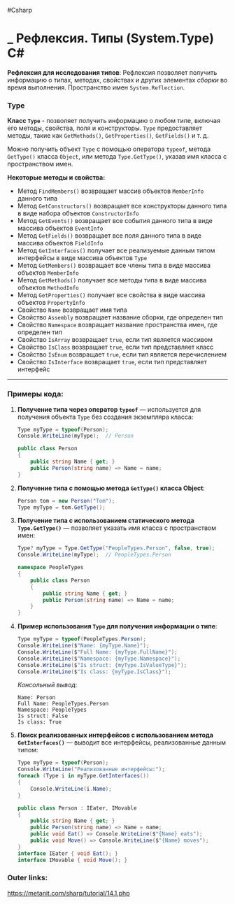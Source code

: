 #Csharp 

# _ Рефлексия. Типы (System.Type) C#

**Рефлексия для исследования типов**: Рефлексия позволяет получить информацию о типах, методах, свойствах и других элементах *сборки* во время выполнения. Пространство имен `System.Reflection`.

### Type

**Класс `Type`** - позволяет получить информацию о любом типе, включая его методы, свойства, поля и конструкторы. `Type` предоставляет методы, такие как `GetMethods()`, `GetProperties()`, `GetFields()` и т. д.

Можно получить объект `Type` с помощью оператора `typeof`, метода `GetType()` класса `Object`, или метода `Type.GetType()`, указав имя класса с пространством имен.

**Некоторые методы и свойства:** 
- Метод `FindMembers()` возвращает массив объектов `MemberInfo` данного типа
- Метод `GetConstructors()` возвращает все конструкторы данного типа в виде набора объектов `ConstructorInfo`
- Метод `GetEvents()` возвращает все события данного типа в виде массива объектов `EventInfo`
- Метод `GetFields()` возвращает все поля данного типа в виде массива объектов `FieldInfo`
- Метод `GetInterfaces()` получает все реализуемые данным типом интерфейсы в виде массива объектов `Type`
- Метод `GetMembers()` возвращает все члены типа в виде массива объектов `MemberInfo`
- Метод `GetMethods()` получает все методы типа в виде массива объектов `MethodInfo`
- Метод `GetProperties()` получает все свойства в виде массива объектов `PropertyInfo`
- Свойство `Name` возвращает имя типа
- Свойство `Assembly` возвращает название сборки, где определен тип
- Свойство `Namespace` возвращает название пространства имен, где определен тип
- Свойство `IsArray` возвращает `true`, если тип является массивом
- Свойство `IsClass` возвращает `true`, если тип представляет класс
- Свойство `IsEnum` возвращает `true`, если тип является перечислением
- Свойство `IsInterface` возвращает `true`, если тип представляет интерфейс

---

### Примеры кода:

1. **Получение типа через оператор `typeof`** — используется для получения объекта `Type` без создания экземпляра класса:
    ```csharp
    Type myType = typeof(Person);
    Console.WriteLine(myType);  // Person

    public class Person
    {
        public string Name { get; }
        public Person(string name) => Name = name;
    }
    ```
 
2. **Получение типа с помощью метода `GetType()` класса Object**:
    ```csharp
    Person tom = new Person("Tom");
    Type myType = tom.GetType();
    ```
 
3. **Получение типа с использованием статического метода `Type.GetType()`** — позволяет указать имя класса с пространством имен:
    ```csharp
    Type? myType = Type.GetType("PeopleTypes.Person", false, true);
    Console.WriteLine(myType);  // PeopleTypes.Person

    namespace PeopleTypes
    {
        public class Person
        {
            public string Name { get; }
            public Person(string name) => Name = name;
        }
    }
    ```
 
4. **Пример использования `Type` для получения информации о типе**:
    ```csharp
    Type myType = typeof(PeopleTypes.Person);
    Console.WriteLine($"Name: {myType.Name}");
    Console.WriteLine($"Full Name: {myType.FullName}");
    Console.WriteLine($"Namespace: {myType.Namespace}");
    Console.WriteLine($"Is struct: {myType.IsValueType}");
    Console.WriteLine($"Is class: {myType.IsClass}");
    ```
   *Консольный вывод*:
   ```
   Name: Person
   Full Name: PeopleTypes.Person
   Namespace: PeopleTypes
   Is struct: False
   Is class: True
   ```
   
5. **Поиск реализованных интерфейсов с использованием метода `GetInterfaces()`** — выводит все интерфейсы, реализованные данным типом:
    ```csharp
    Type myType = typeof(Person);
    Console.WriteLine("Реализованные интерфейсы:");
    foreach (Type i in myType.GetInterfaces())
    {
        Console.WriteLine(i.Name);
    }

    public class Person : IEater, IMovable
    {
        public string Name { get; }
        public Person(string name) => Name = name;
        public void Eat() => Console.WriteLine($"{Name} eats");
        public void Move() => Console.WriteLine($"{Name} moves");
    }
    interface IEater { void Eat(); }
    interface IMovable { void Move(); }
    ```

### Outer links:
https://metanit.com/sharp/tutorial/14.1.php